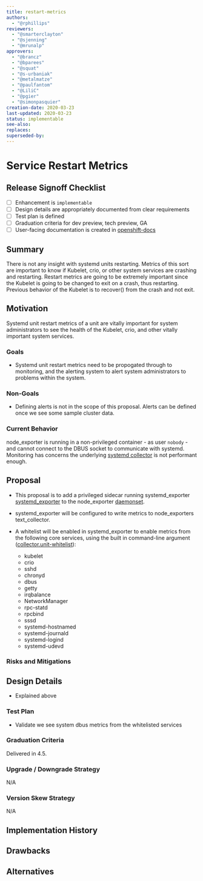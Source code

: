 ```yaml
---
title: restart-metrics
authors:
  - "@rphillips"
reviewers:
  - "@smarterclayton"
  - "@sjenning"
  - "@mrunalp"
approvers:
  - "@brancz"
  - "@bparees"
  - "@squat"
  - "@s-urbaniak"
  - "@metalmatze"
  - "@paulfantom"
  - "@LiliC"
  - "@pgier"
  - "@simonpasquier"
creation-date: 2020-03-23
last-updated: 2020-03-23
status: implementable
see-also:
replaces:
superseded-by:
---
```


# Service Restart Metrics

## Release Signoff Checklist

- [ ] Enhancement is `implementable`
- [ ] Design details are appropriately documented from clear requirements
- [ ] Test plan is defined
- [ ] Graduation criteria for dev preview, tech preview, GA
- [ ] User-facing documentation is created in [openshift-docs](https://github.com/openshift/openshift-docs/)

## Summary

There is not any insight with systemd units restarting. Metrics of this sort are
important to know if Kubelet, crio, or other system services are crashing and
restarting. Restart metrics are going to be extremely important since the
Kubelet is going to be changed to exit on a crash, thus restarting. Previous
behavior of the Kubelet is to recover() from the crash and not exit.

## Motivation

Systemd unit restart metrics of a unit are vitally important for system
administrators to see the health of the Kubelet, crio, and other vitally important
system services.

### Goals

- Systemd unit restart metrics need to be propogated through to monitoring, and
  the alerting system to alert system administrators to problems within the
  system.

### Non-Goals

- Defining alerts is not in the scope of this proposal. Alerts can be defined
  once we see some sample cluster data.

### Current Behavior

node_exporter is running in a non-privileged container - as user `nobody` - and
cannot connect to the DBUS socket to communicate with systemd. Monitoring has
concerns the underlying [systemd
collector](https://github.com/prometheus/node_exporter/blob/master/collector/systemd_linux.go)
is not performant enough.

## Proposal

- This proposal is to add a privileged sidecar running systemd_exporter
  [systemd_exporter](https://github.com/povilasv/systemd_exporter]) to the
  node_exporter [daemonset](https://github.com/openshift/cluster-monitoring-operator/blob/master/assets/node-exporter/daemonset.yaml#L17).

- systemd_exporter will be configured to write metrics to node_exporters
  text_collector.

- A whitelist will be enabled in systemd_exporter to enable metrics from the
  following core services, using the built in command-line argument
  ([collector.unit-whitelist](https://github.com/povilasv/systemd_exporter/blob/master/systemd/systemd.go#L25)):
  - kubelet
  - crio
  - sshd
  - chronyd
  - dbus
  - getty
  - irqbalance
  - NetworkManager
  - rpc-statd
  - rpcbind
  - sssd
  - systemd-hostnamed
  - systemd-journald
  - systemd-logind
  - systemd-udevd

### Risks and Mitigations

## Design Details

- Explained above

### Test Plan

- Validate we see system dbus metrics from the whitelisted services

### Graduation Criteria

Delivered in 4.5.

### Upgrade / Downgrade Strategy

N/A

### Version Skew Strategy

N/A

## Implementation History

## Drawbacks

## Alternatives
